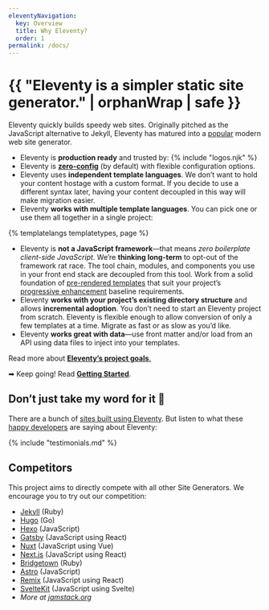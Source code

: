 ```yaml
---
eleventyNavigation:
  key: Overview
  title: Why Eleventy?
  order: 1
permalink: /docs/
---
```


# {{ "Eleventy is a simpler static site generator." | orphanWrap | safe }}

Eleventy quickly builds speedy web sites. Originally pitched as the JavaScript alternative to Jekyll, Eleventy has matured into a [popular](/blog/four-million/) modern web site generator.

* Eleventy is **production ready** and trusted by: {% include "logos.njk" %}
* Eleventy is **<a href="/docs/glossary/#zero-config" class="buzzword">zero-config</a>** (by default) with flexible configuration options.
* Eleventy uses **independent template languages**. We don’t want to hold your content hostage with a custom format. If you decide to use a different syntax later, having your content decoupled in this way will make migration easier.
* Eleventy **works with multiple template languages**. You can pick one or use them all together in a single project:

{% templatelangs templatetypes, page %}

* Eleventy is **not a JavaScript framework**—that means *zero boilerplate client-side JavaScript*. We’re **thinking long-term** to opt-out of the framework rat race. The tool chain, modules, and components you use in your front end stack are decoupled from this tool. Work from a solid foundation of <a href="/docs/glossary/#pre-rendered-templates-by-default" class="buzzword">pre-rendered templates</a> that suit your project’s <a href="/docs/glossary/#progressive-enhancement" class="buzzword">progressive enhancement</a> baseline requirements.
* Eleventy **works with your project’s existing directory structure** and allows **incremental adoption**. You don’t need to start an Eleventy project from scratch. Eleventy is flexible enough to allow conversion of only a few templates at a time. Migrate as fast or as slow as you’d like.
* Eleventy **works great with data**—use front matter and/or load from an API using data files to inject into your templates.

Read more about [**Eleventy’s project goals**.](https://www.zachleat.com/web/introducing-eleventy/)

➡ Keep going! Read [**Getting Started**](/docs/getting-started/).

## Don’t just take my word for it 🌈

There are a bunch of [sites built using Eleventy](/speedlify/). But listen to what these [happy developers](/docs/testimonials/) are saying about Eleventy:

{% include "testimonials.md" %}

## Competitors

This project aims to directly compete with all other Site Generators. We encourage you to try out our competition:

* [Jekyll](https://jekyllrb.com/) (Ruby)
* [Hugo](https://gohugo.io/) (Go)
* [Hexo](https://hexo.io/) (JavaScript)
* [Gatsby](https://www.gatsbyjs.org/) (JavaScript using React)
* [Nuxt](https://nuxtjs.org/) (JavaScript using Vue)
* [Next.js](https://nextjs.org/) (JavaScript using React)
* [Bridgetown](https://www.bridgetownrb.com/) (Ruby)
* [Astro](https://astro.build/) (JavaScript)
* [Remix](https://remix.run/) (JavaScript using React)
* [SvelteKit](https://kit.svelte.dev/) (JavaScript using Svelte)
* _More at [jamstack.org](https://jamstack.org/generators/)_
